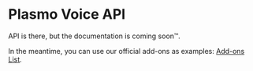 # Plasmo Voice API

API is there, but the documentation is coming soon™.

In the meantime, you can use our official add-ons as examples: [Add-ons List](/docs/addons/).